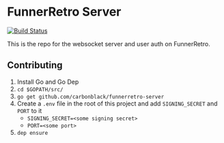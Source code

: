 # FunnerRetro Server

[![Build Status](https://travis-ci.org/carbonblack/funnerretro-server.svg?branch=master)](https://travis-ci.org/carbonblack/funnerretro-server)

This is the repo for the websocket server and user auth on FunnerRetro.

## Contributing

1. Install Go and Go Dep
2. `cd $GOPATH/src/`
3. `go get github.com/carbonblack/funnerretro-server`
4. Create a `.env` file in the root of this project and add `SIGNING_SECRET` and `PORT` to it
    * `SIGNING_SECRET=<some signing secret>`
    * `PORT=<some port>`
5. `dep ensure`

